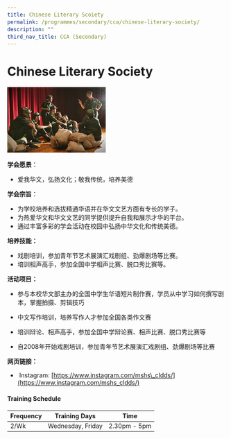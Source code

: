 ```yaml
---
title: Chinese Literary Scoiety
permalink: /programmes/secondary/cca/chinese-literary-society/
description: ""
third_nav_title: CCA (Secondary)
---
```

# Chinese Literary Society

<img src="/images/CCA/Secondary/CLDDS.jpg"  
     style="width:45%">


**学会愿景**：  

*   爱我华文，弘扬文化；敬我传统，培养美德

  
**学会宗旨**：  

*   为学校培养和选拔精通华语并在华文文艺方面有专长的学子。
*   为热爱华文和华文文艺的同学提供提升自我和展示才华的平台。
*   通过丰富多彩的学会活动在校园中弘扬中华文化和传统美德。

  
**培养技能：**  

*   戏剧培训，参加青年节艺术展演汇戏剧组、劲爆剧场等比赛。
*   培训相声高手，参加全国中学相声比赛、脱口秀比赛等。

**活动项目：**

*   参与本校华文部主办的全国中学生华语短片制作赛，学员从中学习如何撰写剧本，掌握拍摄、剪辑技巧   
    
*   中文写作培训，培养写作人才参加全国各类作文赛 
*   培训辩论、相声高手，参加全国中学辩论赛、相声比赛、脱口秀比赛等   
    
*   自2008年开始戏剧培训，参加青年节艺术展演汇戏剧组、劲爆剧场等比赛

  
**网页链接：**  

*    Instagram: [https://www.instagram.com/mshs\_cldds/](https://www.instagram.com/mshs_cldds/)


#### Training Schedule

<table>
<thead>
  <tr>
    <th>Frequency</th>
    <th>Training Days</th>
    <th>Time</th>
  </tr>
</thead>
<tbody>
  <tr>
    <td>2/Wk</td>
    <td>Wednesday, Friday<br></td>
    <td>2.30pm - 5pm</td>
  </tr>
</tbody>
</table>